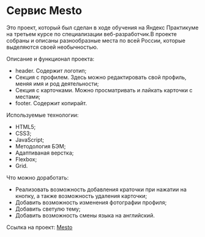 # Сервис Mesto

Это проект, который был сделан в ходе обучения на Яндекс Практикуме на третьем курсе по специализации веб-разработчик.В проекте собраны и описаны разнообразные места по всей России, которые выделяются своей необычностью.

Описание и функционал проекта:
* header. Содержит логотип;
* Секция с профилем. Здесь можно редактировать свой профиль, меняя имя и род деятельности;
* Секция с карточками. Можно просматривать и лайкать карточки с местами;
* footer. Содержит копирайт.

Используемые технологии:
* HTML5;
* CSS3;
* JavaScript;
* Методология БЭМ;
* Адаптиваная верстка;
* Flexbox;
* Grid.

Что можно доработать:
* Реализовать возможность добавления краточки при нажатии на кнопку, а также возможность удаления карточки;
* Добавить возможность изменения фотографии профиля;
* Добавить светулю тему;
* Добавить возможность смены языка на английский.

Ссылка на проект: [Mesto](https://alexeylavrinenkov.github.io/mesto/ "Перейти")

